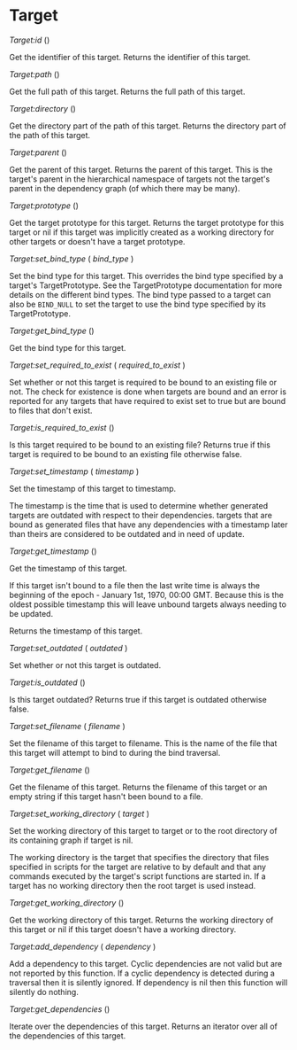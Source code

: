 
# Target

*Target:id* ()

Get the identifier of this target.  Returns the identifier of this target.

*Target:path* ()

Get the full path of this target.  Returns the full path of this target.

*Target:directory* ()

Get the directory part of the path of this target.  Returns the directory part of the path of this target.

*Target:parent* ()

Get the parent of this target.  Returns the parent of this target.  This is the target's parent in the hierarchical namespace of targets not the target's
parent in the dependency graph (of which there may be many).

*Target:prototype* ()

Get the target prototype for this target.  Returns the target prototype for this target or nil if this target was implicitly created as a working directory for other targets or doesn't have a target prototype.

*Target:set_bind_type* ( _bind_type_ )

Set the bind type for this target.  This overrides the bind type specified by a target's TargetPrototype.  See the TargetPrototype documentation for more details on the different bind types.  The bind type passed to a target can also be `BIND_NULL` to set the target to use the bind type specified by its TargetPrototype.

*Target:get_bind_type* ()

Get the bind type for this target.

*Target:set_required_to_exist* ( _required_to_exist_ )

Set whether or not this target is required to be bound to an existing file or not.  The check for existence is done when targets are bound and an error is reported for any targets that have required to exist set to true but are bound to files that don't exist.

*Target:is_required_to_exist* ()

Is this target required to be bound to an existing file?  Returns true if this target is required to be bound to an existing file otherwise false.

*Target:set_timestamp* ( _timestamp_ )

Set the timestamp of this target to timestamp.

The timestamp is the time that is used to determine whether generated targets are outdated with respect to their dependencies. targets that are bound as generated files that have any dependencies with a timestamp later than theirs are considered to be outdated and in need of update.

*Target:get_timestamp* ()

Get the timestamp of this target. 

If this target isn't bound to a file then the last write time is always the beginning of the epoch - January 1st, 1970, 00:00 GMT.  Because this is the oldest possible timestamp this will leave unbound targets always needing to be updated.

Returns the timestamp of this target.

*Target:set_outdated* ( _outdated_ )

Set whether or not this target is outdated.

*Target:is_outdated* ()

Is this target outdated?  Returns true if this target is outdated otherwise false.

*Target:set_filename* ( _filename_ )

Set the filename of this target to filename.  This is the name of the file that this target will attempt to bind to during the bind traversal.

*Target:get_filename* ()

Get the filename of this target.  Returns the filename of this target or an empty string if this target hasn't been bound to a file.

*Target:set_working_directory* ( _target_ )

Set the working directory of this target to target or to the root directory of its containing graph if target is nil.

The working directory is the target that specifies the directory that files specified in scripts for the target are relative to by default and that any commands executed by the target's script functions are started in.  If a target has no working directory then the root target is used instead.

*Target:get_working_directory* ()

Get the working directory of this target.  Returns the working directory of this target or nil if this target doesn't have a working directory.

*Target:add_dependency* ( _dependency_ )

Add a dependency to this target.  Cyclic dependencies are not valid but are not reported by this function.  If a cyclic dependency is detected during a traversal then it is silently ignored.  If dependency is nil then this function will silently do nothing.

*Target:get_dependencies* ()

Iterate over the dependencies of this target.  Returns an iterator over all of the dependencies of this target.
